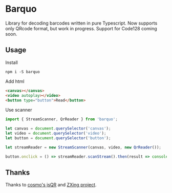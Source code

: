 # Barquo

Library for decoding barcodes written in pure Typescript. 
Now supports only QRcode format, but work in progress. Support for Code128 coming soon.

## Usage

Install
```
npm i -S barquo
```

Add html
```html
<canvas></canvas>
<video autoplay></video>
<button type="button">Read</button>
```

Use scanner
```typescript
import { StreamScanner, QrReader } from 'barquo';

let canvas = document.querySelector('canvas');
let video = document.querySelector('video');
let button = document.querySelector('button');

let streamReader = new StreamScanner(canvas, video, new QrReader());

button.onclick = () => streamReader.scanStream().then(result => console.log(result));
```

## Thanks
Thanks to [cosmo's jsQR](https://github.com/cozmo/jsQR) and [ZXing project](https://github.com/zxing/zxing).